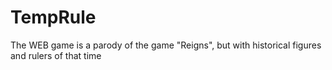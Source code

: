 # TempRule
The WEB game is a parody of the game "Reigns", but with historical figures and rulers of that time
